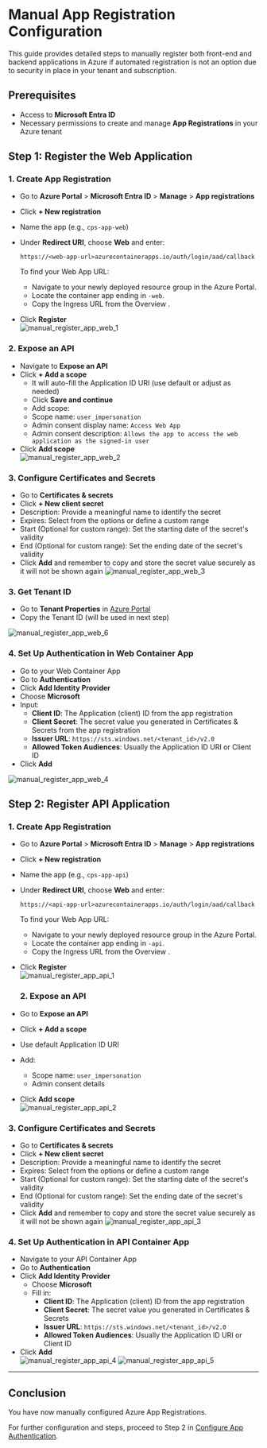# Manual App Registration Configuration
This guide provides detailed steps to manually register both front-end and backend applications in Azure if automated registration is not an option due to security in place in your tenant and subscription.

## Prerequisites

- Access to **Microsoft Entra ID**
- Necessary permissions to create and manage **App Registrations** in your Azure tenant

## Step 1: Register the Web Application
### 1. Create App Registration
- Go to **Azure Portal** > **Microsoft Entra ID** > **Manage** > **App registrations**
- Click **+ New registration**
- Name the app (e.g., `cps-app-web`)
- Under **Redirect URI**, choose **Web** and enter:

  ```
  https://<web-app-url>azurecontainerapps.io/auth/login/aad/callback
  ```

  To find your Web App URL:
  - Navigate to your newly deployed resource group in the Azure Portal.
  - Locate the container app ending in `-web`.
  - Copy the Ingress URL from the Overview .

- Click **Register**  
  ![manual_register_app_web_1](./Images/manual_register_app_web_1.png)


### 2. Expose an API

- Navigate to **Expose an API**
- Click **+ Add a scope**
  - It will auto-fill the Application ID URI (use default or adjust as needed)
  - Click **Save and continue**
  - Add scope:
  - Scope name: `user_impersonation`
  - Admin consent display name: `Access Web App`
  - Admin consent description: `Allows the app to access the web application as the signed-in user`
- Click **Add scope**  
  ![manual_register_app_web_2](./Images/manual_register_app_web_2.png)


### 3. Configure Certificates and Secrets

- Go to **Certificates & secrets**
- Click **+ New client secret**
- Description: Provide a meaningful name to identify the secret
- Expires: Select from the options or define a custom range
- Start (Optional for custom range): Set the starting date of the secret's validity
- End (Optional for custom range): Set the ending date of the secret's validity
- Click **Add** and remember to copy and store the secret value securely as it will not be shown again
![manual_register_app_web_3](./Images/manual_register_app_web_3.png)

### 3. Get Tenant ID
- Go to **Tenant Properties** in [Azure Portal](https://portal.azure.com)
- Copy the Tenant ID (will be used in next step)

![manual_register_app_web_6](./Images/manual_register_app_web_6.png)

### 4. Set Up Authentication in Web Container App

- Go to your Web Container App
- Go to **Authentication**
- Click **Add Identity Provider**
- Choose **Microsoft**
- Input:
  - **Client ID**: The Application (client) ID from the app registration
  - **Client Secret**: The secret value you generated in Certificates & Secrets from the app registration
  - **Issuer URL**: `https://sts.windows.net/<tenant_id>/v2.0`
  - **Allowed Token Audiences**: Usually the Application ID URI or Client ID
- Click **Add**  
  
![manual_register_app_web_4](./Images/manual_register_app_web_4.png)


## Step 2: Register API Application

### 1. Create App Registration
- Go to **Azure Portal** > **Microsoft Entra ID** > **Manage** > **App registrations**
- Click **+ New registration**
- Name the app (e.g., `cps-app-api`)
- Under **Redirect URI**, choose **Web** and enter:

  ```
  https://<api-app-url>azurecontainerapps.io/auth/login/aad/callback
  ```

  To find your Web App URL:
  - Navigate to your newly deployed resource group in the Azure Portal.
  - Locate the container app ending in `-api`.
  - Copy the Ingress URL from the Overview .

- Click **Register**  
  ![manual_register_app_api_1](./Images/manual_register_app_api_1.png)

  ### 2. Expose an API

- Go to **Expose an API**
- Click **+ Add a scope**
- Use default Application ID URI
- Add:
  - Scope name: `user_impersonation`
  - Admin consent details
- Click **Add scope**  
![manual_register_app_api_2](./Images/manual_register_app_api_2.png)

### 3. Configure Certificates and Secrets

- Go to **Certificates & secrets**
- Click **+ New client secret**
- Description: Provide a meaningful name to identify the secret
- Expires: Select from the options or define a custom range
- Start (Optional for custom range): Set the starting date of the secret's validity
- End (Optional for custom range): Set the ending date of the secret's validity
- Click **Add** and remember to copy and store the secret value securely as it will not be shown again
![manual_register_app_api_3](./Images/manual_register_app_api_3.png)

### 4. Set Up Authentication in API Container App

- Navigate to your API Container App
- Go to **Authentication**
- Click **Add Identity Provider**
  - Choose **Microsoft**
  - Fill in:
    - **Client ID**: The Application (client) ID from the app registration
    - **Client Secret**: The secret value you generated in Certificates & Secrets
    - **Issuer URL**: `https://sts.windows.net/<tenant_id>/v2.0`
    - **Allowed Token Audiences**: Usually the Application ID URI or Client ID
- Click **Add**  
![manual_register_app_api_4](./Images/manual_register_app_api_4.png)
![manual_register_app_api_5](./Images/manual_register_app_api_5.png)

---

## Conclusion

You have now manually configured Azure App Registrations.

For further configuration and steps, proceed to Step 2 in [Configure App Authentication](./ConfigureAppAuthentication.md#step-2-configure-application-registration---web-application).